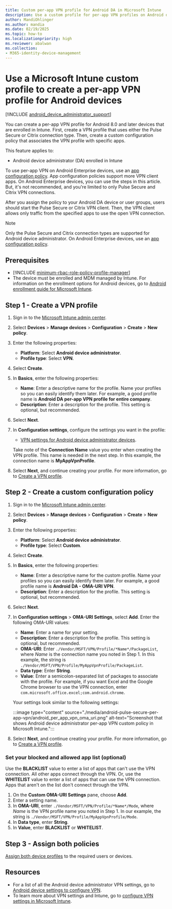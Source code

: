 ```yaml
---
title: Custom per-app VPN profile for Android DA in Microsoft Intune
description: Use a custom profile for per-app VPN profiles on Android device administrator with the Pulse Secure or Citrix VPN connection types in Microsoft Intune.
author: MandiOhlinger
ms.author: mandia
ms.date: 02/19/2025
ms.topic: how-to
ms.localizationpriority: high
ms.reviewer: abalwan
ms.collection:
- M365-identity-device-management
---
```


# Use a Microsoft Intune custom profile to create a per-app VPN profile for Android devices

[!INCLUDE [android_device_administrator_support](../includes/android-device-administrator-support.md)]

You can create a per-app VPN profile for Android 8.0 and later devices that are enrolled in Intune. First, create a VPN profile that uses either the Pulse Secure or Citrix connection type. Then, create a custom configuration policy that associates the VPN profile with specific apps.

This feature applies to:

- Android device administrator (DA) enrolled in Intune

To use per-app VPN on Android Enterprise devices, use an [app configuration policy](../apps/app-configuration-vpn-ae.md). App configuration policies support more VPN client apps. On Android Enterprise devices, you can use the steps in this article. But, it's not recommended, and you're limited to only Pulse Secure and Citrix VPN connections.

After you assign the policy to your Android DA device or user groups, users should start the Pulse Secure or Citrix VPN client. Then, the VPN client allows only traffic from the specified apps to use the open VPN connection.

> [!NOTE]
>
> Only the Pulse Secure and Citrix connection types are supported for Android device administrator. On Android Enterprise devices, use an [app configuration policy](../apps/app-configuration-vpn-ae.md).

## Prerequisites

- [!INCLUDE [minimum-rbac-role-policy-profile-manager](../includes/minimum-rbac-role-policy-profile-manager.md)]
- The device must be enrolled and MDM managed by Intune. For information on the enrollment options for Android devices, go to [Android enrollment guide for Microsoft Intune](../fundamentals/deployment-guide-enrollment-android.md).

## Step 1 - Create a VPN profile

1. Sign in to the [Microsoft Intune admin center](https://go.microsoft.com/fwlink/?linkid=2109431).
2. Select **Devices** > **Manage devices** > **Configuration** > **Create** > **New policy**.
3. Enter the following properties:

    - **Platform**: Select **Android device administrator**.
    - **Profile type**: Select **VPN**.

4. Select **Create**.
5. In **Basics**, enter the following properties:

    - **Name**: Enter a descriptive name for the profile. Name your profiles so you can easily identify them later. For example, a good profile name is **Android DA per-app VPN profile for entire company**.
    - **Description**: Enter a description for the profile. This setting is optional, but recommended.

6. Select **Next**.
7. In **Configuration settings**, configure the settings you want in the profile:

    - [VPN settings for Android device administrator devices](vpn-settings-android.md).

    Take note of the **Connection Name** value you enter when creating the VPN profile. This name is needed in the next step. In this example, the connection name is **MyAppVpnProfile**.

8. Select **Next**, and continue creating your profile. For more information, go to [Create a VPN profile](vpn-settings-configure.md#step-2---create-the-profile).

## Step 2 - Create a custom configuration policy

1. Sign in to the [Microsoft Intune admin center](https://go.microsoft.com/fwlink/?linkid=2109431).
2. Select **Devices** > **Manage devices** > **Configuration** > **Create** > **New policy**.
3. Enter the following properties:

    - **Platform**: Select **Android device administrator**.
    - **Profile type**: Select **Custom**.

4. Select **Create**.
5. In **Basics**, enter the following properties:

    - **Name**: Enter a descriptive name for the custom profile. Name your profiles so you can easily identify them later. For example, a good profile name is **Android DA - OMA-URI VPN**.
    - **Description**: Enter a description for the profile. This setting is optional, but recommended.

6. Select **Next**.

7. In **Configuration settings** > **OMA-URI Settings**, select **Add**. Enter the following OMA-URI values:

    - **Name**: Enter a name for your setting.
    - **Description**: Enter a description for the profile. This setting is optional, but recommended.
    - **OMA-URI**: Enter `./Vendor/MSFT/VPN/Profile/*Name*/PackageList`, where *Name* is the connection name you noted in Step 1. In this example, the string is `./Vendor/MSFT/VPN/Profile/MyAppVpnProfile/PackageList`.
    - **Data type**: Enter **String**.
    - **Value**: Enter a semicolon-separated list of packages to associate with the profile. For example, if you want Excel and the Google Chrome browser to use the VPN connection, enter `com.microsoft.office.excel;com.android.chrome`.

    Your settings look similar to the following settings:

    :::image type="content" source="./media/android-pulse-secure-per-app-vpn/android_per_app_vpn_oma_uri.png" alt-text="Screenshot that shows Android device administrator per-app VPN custom policy in Microsoft Intune.":::

8. Select **Next**, and continue creating your profile. For more information, go to [Create a VPN profile](vpn-settings-configure.md#step-2---create-the-profile).

### Set your blocked and allowed app list (optional)

Use the **BLACKLIST** value to enter a list of apps that can't use the VPN connection. All other apps connect through the VPN. Or, use the **WHITELIST** value to enter a list of apps that can use the VPN connection. Apps that aren't on the list don't connect through the VPN.

1. On the **Custom OMA-URI Settings** pane, choose **Add**.
2. Enter a setting name.
3. In **OMA-URI**, enter `./Vendor/MSFT/VPN/Profile/*Name*/Mode`, where *Name* is the VPN profile name you noted in Step 1. In our example, the string is `./Vendor/MSFT/VPN/Profile/MyAppVpnProfile/Mode`.
4. In **Data type**, enter **String**.
5. In **Value**, enter **BLACKLIST** or **WHITELIST**.

## Step 3 - Assign both policies

[Assign both device profiles](device-profile-assign.md) to the required users or devices.

## Resources

- For a list of all the Android device administrator VPN settings, go to [Android device settings to configure VPN](vpn-settings-android.md).
- To learn more about VPN settings and Intune, go to [configure VPN settings in Microsoft Intune](vpn-settings-configure.md).
